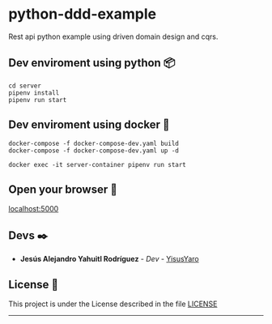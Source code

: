 # python-ddd-example

Rest api python example using driven domain design and cqrs.

## Dev enviroment using python 📦

```
cd server
pipenv install
pipenv run start
```

## Dev enviroment using docker 🐋

```
docker-compose -f docker-compose-dev.yaml build
docker-compose -f docker-compose-dev.yaml up -d

docker exec -it server-container pipenv run start
```

## Open your browser 🚀

[localhost:5000](http://localhost:5000)

## Devs ✒️

* **Jesús Alejandro Yahuitl Rodríguez** - *Dev* - [YisusYaro](https://github.com/YisusYaro/)


## License 📄

This project is under the License described in the file [LICENSE](LICENSE)

---
